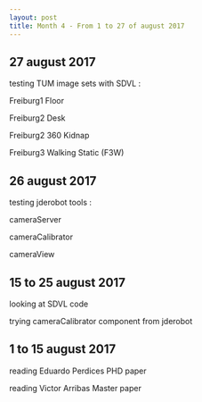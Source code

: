 ```yaml
---
layout: post
title: Month 4 - From 1 to 27 of august 2017
---
```


## 27 august 2017 

testing TUM image sets with SDVL :

Freiburg1 Floor

Freiburg2 Desk

Freiburg2 360 Kidnap

Freiburg3 Walking Static (F3W)


## 26 august 2017 

testing jderobot tools :

cameraServer

cameraCalibrator

cameraView 


## 15 to 25 august 2017 

looking at SDVL code

trying cameraCalibrator component from jderobot 


## 1 to 15 august 2017 

reading Eduardo Perdices PHD paper

reading Victor Arribas Master paper 


